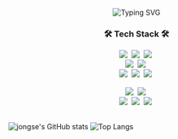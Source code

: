 <p align="center">
  <img src="https://readme-typing-svg.herokuapp.com?font=Fira+Code&weight=500&size=25&pause=1000&color=58A6FF&center=true&vCenter=true&width=435&lines=Welcome+to+my+GitHub+Profile!;Explore+my+projects+and+repos!;Let's+build+something+awesome+together!;Happy+Coding+%F0%9F%92%BB" alt="Typing SVG" />
</p>

<h3 align="center">🛠 Tech Stack 🛠</h3>
<div align="center">
  <img src="https://img.shields.io/badge/react-20232a.svg?style=for-the-badge&logo=react&logoColor=61DAFB" />&nbsp;
  <img src="https://img.shields.io/badge/typescript-262627.svg?style=for-the-badge&logo=typescript&logoColor=007ACC" />&nbsp;
  <img src="https://img.shields.io/badge/tailwindcss-1daabb.svg?style=for-the-badge&logo=tailwind-css&logoColor=white" />&nbsp;
</div>

<div align="center">
  <img src="https://img.shields.io/badge/axios-5A29E4.svg?style=for-the-badge&logo=axios&logoColor=white" />&nbsp;
  <img src="https://img.shields.io/badge/react--router--dom-CA4245.svg?style=for-the-badge&logo=react-router&logoColor=white" />&nbsp;
</div>

<div align="center">
  <img src="https://img.shields.io/badge/html5-E34F26.svg?style=for-the-badge&logo=html5&logoColor=white" />&nbsp;
  <img src="https://img.shields.io/badge/css3-1572B6.svg?style=for-the-badge&logo=css3&logoColor=white" />&nbsp;
  <img src="https://img.shields.io/badge/javascript-F7DF1E.svg?style=for-the-badge&logo=javascript&logoColor=black" />&nbsp;
</div>

<br>

<div align="center">
  <img src="https://img.shields.io/badge/flutter-02569B.svg?style=for-the-badge&logo=flutter&logoColor=white" />&nbsp;
  <img src="https://img.shields.io/badge/dart-0175C2.svg?style=for-the-badge&logo=dart&logoColor=white" />&nbsp;
</div>

<div align="center">
  <img src="https://img.shields.io/badge/dio-00C7B7.svg?style=for-the-badge&logo=flutter&logoColor=white" />&nbsp;
  <img src="https://img.shields.io/badge/hive-FB9E14.svg?style=for-the-badge&logo=flutter&logoColor=white" />&nbsp;
  <img src="https://img.shields.io/badge/riverpod-40AEF4.svg?style=for-the-badge&logo=flutter&logoColor=white" />&nbsp;
</div>

<br>

![jongse's GitHub stats](https://github-readme-stats.vercel.app/api?username=jongse7&show_icons=true&bg_color=0d1117&text_color=58A6FF&icon_color=58A6FF&title_color=58A6FF)
![Top Langs](https://github-readme-stats.vercel.app/api/top-langs/?username=jongse7&layout=compact&bg_color=0d1117&text_color=58A6FF&title_color=58A6FF)

